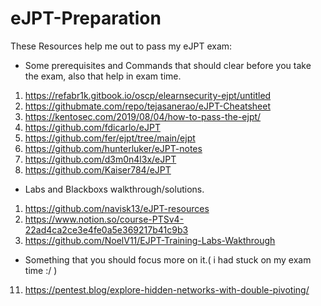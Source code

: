 # eJPT-Preparation
These Resources help me out to pass my eJPT exam:

- Some prerequisites and Commands that should clear before you take the exam, also that help in exam time.
1. https://refabr1k.gitbook.io/oscp/elearnsecurity-ejpt/untitled
2. https://githubmate.com/repo/tejasanerao/eJPT-Cheatsheet
3. https://kentosec.com/2019/08/04/how-to-pass-the-ejpt/
4. https://github.com/fdicarlo/eJPT
6. https://github.com/fer/ejpt/tree/main/ejpt
7. https://github.com/hunterluker/eJPT-notes
8. https://github.com/d3m0n4l3x/eJPT
9. https://github.com/Kaiser784/eJPT


- Labs and Blackboxs walkthrough/solutions.
1. https://github.com/navisk13/eJPT-resources
2. https://www.notion.so/course-PTSv4-22ad4ca2ce3e4fe0a5e369217b41c9b3
3. https://github.com/NoelV11/EJPT-Training-Labs-Wakthrough

- Something that you should focus more on it.( i had stuck on my exam time :/ )
11. https://pentest.blog/explore-hidden-networks-with-double-pivoting/
